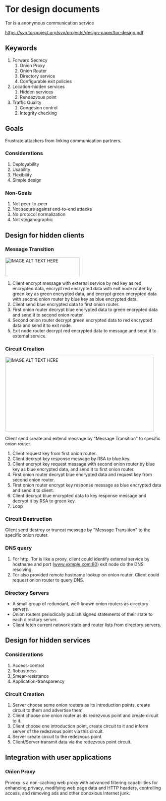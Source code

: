 # Tor design documents
Tor is a anonymous communication service

https://svn.torproject.org/svn/projects/design-paper/tor-design.pdf

## Keywords
1. Forward Secrecy
    1. Onion Proxy
    1. Onion Router
    1. Directory service
    1. Configurable exit policies
1. Location-hidden services
    1. Hidden services
    1. Rendezvous point
1. Traffic Quality
    1. Congesion control
    1. Integrity checking

## Goals
Frustrate attackers from linking communication partners.

### Considerations
1. Deployability
1. Usability
1. Flexibility
1. Simple design

### Non-Goals
1. Not peer-to-peer
1. Not secure against end-to-end attacks
1. No protocol normalization
1. Not steganographic

## Design for hidden clients

### Message Transition
<img src="https://raw.githubusercontent.com/easonlin/easonlin.github.io/master/_posts/tor_message.png" alt="IMAGE ALT TEXT HERE" width="240" height="60" border="0" />

1. Client encrypt message with external service by red key as red encrypted data, 
encrypt red encrypted data with exit node router by green key as green encrypted data, 
and encrypt green encrypted data with second onion router by blue key as blue encrypted data.
1. Client send blue encrypted data to first onion router.
1. First onion router decrypt blue encrypted data to green encrypted data and send it to second onion router.
1. Second onion router decrypt green encrypted data to red encrypted data and send it to exit node.
1. Exit node router decrypt red encrypted data to message and send it to external service.

### Circuit Creation
<img src="https://raw.githubusercontent.com/easonlin/easonlin.github.io/master/_posts/2017-05-21-tor-design-document-read-experience-create-circuit.png" 
alt="IMAGE ALT TEXT HERE" width="480" height="240" border="0" />

Client send create and extend message by "Message Transition" to specific onion router.

1. Client request key from first onion router.
1. Client decrypt key response message by RSA to blue key.
1. Client encrypt key request message with second onion router by blue key as blue encrypted data, 
and send it to first onion router.
1. First onion router decrypt blue encrypted data and request key from second onion router.
1. First onion router encrypt key response message as blue encrypted data and send it to client.
1. Client decrypt blue encrypted data to key response message and decrypt it by RSA to green key.
1. Loop

### Circuit Destruction
Client send destroy or truncat message by "Message Transition" to the specific onion router.

### DNS query
1. For http, Tor is like a proxy, 
client could identify external service by hostname and port (www.exmple.com:80)
exit node do the DNS resolving.
1. Tor also provided remote hostname lookup on onion router. 
Client could request onion router to query DNS.

### Directory Servers
- A small group of redundant, well-known onion routers as directory servers.
- Onion routers periodically publish signed statements of their state to each directory server.
- Client fetch current network state and router lists from directory servers.

## Design for hidden services

### Considerations
1. Access-control
1. Robustness
1. Smear-resistance
1. Application-transparency

### Circuit Creation
1. Server choose some onion routers as its introduction points, 
create circuit to them and advertise them.
1. Client choose one onion router as its redezvous point and create circuit to it.
1. Client choose one introduction point, 
create circuit to it and inform server of the redezvous point via this circuit.
1. Server create circuit to the redezvous point.
1. Client/Server transmit data via the redezvous point circuit.

## Integration with user applications

### Onion Proxy
Privoxy is a non-caching web proxy with advanced filtering capabilities for enhancing privacy, modifying web page data and HTTP headers, controlling access, and removing ads and other obnoxious Internet junk.

